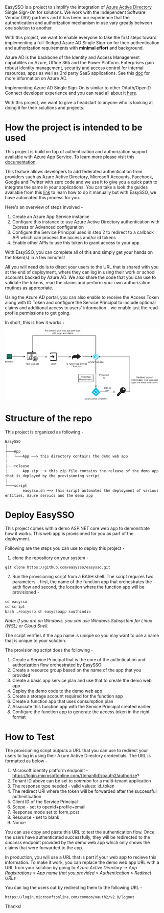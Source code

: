 EasySSO is a project to simplify the integration of [Azure Active Directory](https://docs.microsoft.com/en-in/azure/active-directory/) Single Sign-On for solutions. We work with the Independent Software Vendor (ISV) partners and it has been our experience that the authentication and authorization mechanism in use vary greatly between one solution to another.

With this project, we want to enable everyone to take the first steps toward implementing a full-fledged Azure AD Single Sign-on for their authentication and authorization requirements with **minimal effort**  and background.

Azure AD is the backbone of the Identity and Access Management capabilites on Azure, Office 365 and the Power Platform. Enterprises gain robust identity management, security and access control for internal resources, apps as well as 3rd party SaaS applications. See this [doc](https://docs.microsoft.com/en-us/azure/active-directory/fundamentals/active-directory-whatis) for more information on Azure AD.

Implementing Azure AD Single Sign-On is similar to other OAuth/OpenID Connect developer experience and you can read all about it [here](https://docs.microsoft.com/en-us/azure/active-directory/develop/v2-overview).

With this project, we want to give a headstart to anyone who is looking at doing it for their solutions and projects.

# How the project is intended to be used 

This project is build on top of authentication and authorization support available with Azure App Service. To learn more please visit this [documentation](https://docs.microsoft.com/en-us/azure/app-service/overview-authentication-authorization).

This feature allows developers to add federated authentication from providers such as Azure Active Directory, Microsoft Accounts, Facebook, Google and Twitter with zero code and we use it to give you a quick path to integrate the same in your applications. You can take a look the guides available from this [link](https://docs.microsoft.com/en-us/azure/app-service/configure-authentication-provider-aad) to learn how to do it manually but with EasySSO, we have automated this process for you.

Here's an overview of steps involved -

1. Create an Azure App Service instance
2. Configure this instance to use Azure Active Directory authentication with Express or Advanced configuration
3. Configure the Service Principal used in step 2 to redirect to a callback API which can process the access and/or id tokens
4. Enable other APIs to use this token to grant access to your app

With EasySSO, you can complete all of this and simply get your hands on the token(s) in a few minutes!

All you will need do is to direct your users to the URL that is shared with you at the end of deployment, where they can log in using their work or school accounts backed by Azure AD. We also share the code that you can use to validate the tokens, read the claims and perform your own authorization routines as appropriate.

Using the Azure AD portal, you can also enable to receive the Access Token along with ID Token and configure the Service Principal to include optional claims and additional access to users' information - we enable just the read profile permissions to get going.

In short, this is how it works :

![diagram](https://github.com/easysso/easysso/raw/master/diagram.png)

# Structure of the repo

This project is organized as following -
```
EasySSO
│
├───App
│   └───App ──> this directory contains the demo web app  
│
├───release
│       App.zip ──> this zip file contains the release of the demo app that is deployed by the provisioning script
│
└───script
        easysso.sh ──> this script automates the deployment of various entities, Azure servics and the demo app
```

# Deploy EasySSO

This project comes with a demo ASP.NET core web app to demonstrate how it works. This web app is provisioned for you as part of the deployment.

Following are the steps you can use to deploy this project -

1. clone the repository on your system -
```
git clone https://github.com/easysso/easysso.git
```

2. Run the provisioning script from a BASH shell. The script requires two parameters - first, the name of the function app that orchestrates the auth flow and second, the location where the function app will be provisioned - 
```
cd easysso
cd script
bash ./easysso.sh easyssoapp southindia 
```
*Note: If you are on Windows, you can use Windows Subsystem for Linux (WSL) or Cloud Shell.*

The script verifies if the app name is unique so you may want to use a name that is unique to your solution.

The provisioning script does the following -

1. Create a Service Principal that is the core of the authntication and authorization flow orchestrated by EasySSO
2. Create a resource group based on the name of the app that you provided
3. Create a basic app service plan and use that to create the demo web app
4. Deploy the demo code to the demo web app
5. Create a storage account required for the function app
6. Create a function app that uses consumption plan
7. Associate this function app with the Service Principal created earlier.
8. Configure the function app to generate the access token in the right format

# How to Test

The provisioning script outputs a URL that you can use to redirect your users to log in using their Azure Active Directory credentials. The URL is formatted as below -

1. Microsoft identity platform endpoint - https://login.microsoftonline.com/{tenantId}/oauth2/authorize?
2. Tenant ID above can be set to *common* for a multi-tenant application 
3. The response type needed - valid values: id_token 
4. The redirect URI where the token will be forwarded after the successful authentication
5. Client ID of the Service Principal
6. Scope - set to openid+profile+email
7. Response mode set to form_post
8. Resource - set to blank
9. Nonce

You can use copy and paste this URL to test the authentication flow. Once the users have authenticated successfully, they will be redirected to the *success* endpoint provided by the demo web app which only shows the claims that were forwarded to the app.

In production, you will use a URL that is part if your web app to recieve this information. To make it work, you can replace the demo web app URL with a URL from your solution by going to *Azure Active Directory -> App Registrations > App name that you provided > Authentication > Redirect URLs* 

You can log the users out by redirecting them to the following URL -
```
https://login.microsoftonline.com/common/oauth2/v2.0/logout
```
Thanks!
